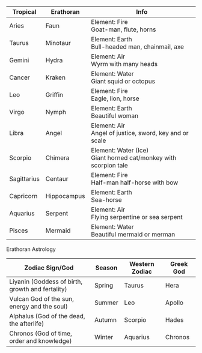 |Tropical|Erathoran|Info|
|---|---|---|
Aries | Faun | Element: Fire<br/>Goat-man, flute, horns
Taurus | Minotaur | Element: Earth<br/>Bull-headed man, chainmail, axe 
Gemini | Hydra | Element: Air<br/>Wyrm with many heads
Cancer | Kraken | Element: Water<br/>Giant squid or octopus
Leo | Griffin | Element: Fire<br/>Eagle, lion, horse 
Virgo | Nymph | Element: Earth<br/>Beautiful woman
Libra | Angel | Element: Air<br/>Angel of justice, sword, key and or scale 
Scorpio | Chimera | Element: Water (Ice)<br/> Giant horned cat/monkey with scorpion tale 
Sagittarius | Centaur | Element: Fire<br/>Half-man half-horse with bow
Capricorn | Hippocampus | Element: Earth<br/>Sea-horse
Aquarius | Serpent | Element: Air<br/>Flying serpentine or sea serpent 
Pisces | Mermaid | Element: Water<br/>Beautiful mermaid or merman 




Erathoran Astrology 

|Zodiac Sign/God|Season|Western Zodiac|Greek God|
|---|---|---|---|
Liyanin (Goddess of birth, growth and fertality) | Spring | Taurus | Hera 
Vulcan God of the sun, energy and the soul) | Summer | Leo | Apollo 
Alphalus (God of the dead, the afterlife) | Autumn | Scorpio | Hades 
Chronos (God of time, order and knowledge) | Winter | Aquarius | Chronos 

